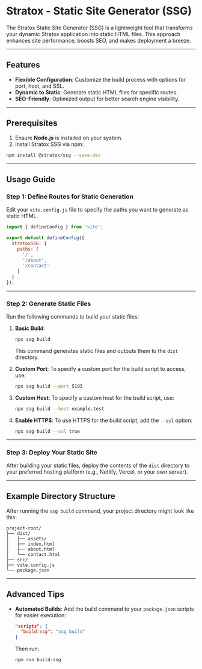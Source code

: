 # Stratox - Static Site Generator (SSG)

The Stratox Static Site Generator (SSG) is a lightweight tool that transforms your dynamic Stratox application into static HTML files. This approach enhances site performance, boosts SEO, and makes deployment a breeze.

---

## Features

- **Flexible Configuration**: Customize the build process with options for port, host, and SSL.
- **Dynamic to Static**: Generate static HTML files for specific routes.
- **SEO-Friendly**: Optimized output for better search engine visibility.

---

## Prerequisites

1. Ensure **Node.js** is installed on your system.
2. Install Stratox SSG via npm:
```bash
npm install @stratox/ssg --save-dev
```
---

## Usage Guide

### Step 1: Define Routes for Static Generation
Edit your `vite.config.js` file to specify the paths you want to generate as static HTML.

```javascript
import { defineConfig } from 'vite';

export default defineConfig({
  stratoxSSG: {
    paths: [
      '/',
      '/about',
      '/contact'
    ]
  }
});
```

---

### Step 2: Generate Static Files

Run the following commands to build your static files:

1. **Basic Build**:
   ```bash
   npx ssg build
   ```
   This command generates static files and outputs them to the `dist` directory.

2. **Custom Port**:
   To specify a custom port for the build script to access, use:
   ```bash
   npx ssg build --port 5193
   ```

3. **Custom Host**:
   To specify a custom host for the build script, use:
   ```bash
   npx ssg build --host example.test
   ```

4. **Enable HTTPS**:
   To use HTTPS for the build script, add the `--ssl` option:
   ```bash
   npx ssg build --ssl true
   ```

---

### Step 3: Deploy Your Static Site

After building your static files, deploy the contents of the `dist` directory to your preferred hosting platform (e.g., Netlify, Vercel, or your own server).

---

## Example Directory Structure

After running the `ssg build` command, your project directory might look like this:

```
project-root/
├── dist/
│   ├── assets/
│   ├── index.html
│   ├── about.html
│   └── contact.html
├── src/
├── vite.config.js
└── package.json
```

---

## Advanced Tips

- **Automated Builds**: Add the build command to your `package.json` scripts for easier execution:
  ```json
  "scripts": {
    "build:ssg": "ssg build"
  }
  ```
  Then run:
  ```bash
  npm run build:ssg
  ```

